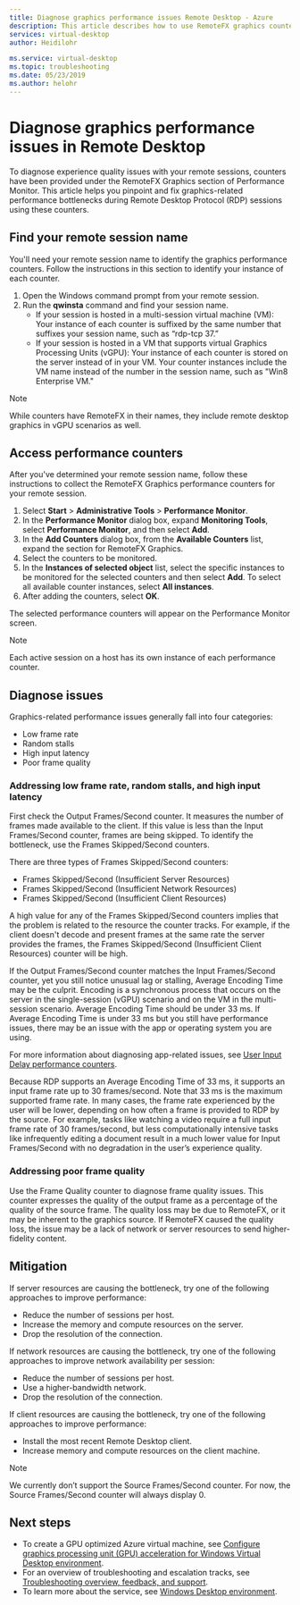 ```yaml
---
title: Diagnose graphics performance issues Remote Desktop - Azure
description: This article describes how to use RemoteFX graphics counters in remote desktop protocol sessions to diagnose performance issues with graphics in Windows Virtual Desktop.
services: virtual-desktop
author: Heidilohr

ms.service: virtual-desktop
ms.topic: troubleshooting
ms.date: 05/23/2019
ms.author: helohr
---
```


# Diagnose graphics performance issues in Remote Desktop

To diagnose experience quality issues with your remote sessions, counters have been provided under the RemoteFX Graphics section of Performance Monitor. This article helps you pinpoint and fix graphics-related performance bottlenecks during Remote Desktop Protocol (RDP) sessions using these counters.

## Find your remote session name

You'll need your remote session name to identify the graphics performance counters. Follow the instructions in this section to identify your instance of each counter.

1. Open the Windows command prompt from your remote session.
2. Run the **qwinsta** command and find your session name.
    - If your session is hosted in a multi-session virtual machine (VM): Your instance of each counter is suffixed by the same number that suffixes your session name, such as “rdp-tcp 37.”
    - If your session is hosted in a VM that supports virtual Graphics Processing Units (vGPU): Your instance of each counter is stored on the server instead of in your VM. Your counter instances include the VM name instead of the number in the session name, such as "Win8 Enterprise VM."

>[!NOTE]
> While counters have RemoteFX in their names, they include remote desktop graphics in vGPU scenarios as well.

## Access performance counters

After you've determined your remote session name, follow these instructions to collect the RemoteFX Graphics performance counters for your remote session.

1. Select **Start** > **Administrative Tools** > **Performance Monitor**.
2. In the **Performance Monitor** dialog box, expand **Monitoring Tools**, select **Performance Monitor**, and then select **Add**.
3. In the **Add Counters** dialog box, from the **Available Counters** list, expand the section for RemoteFX Graphics.
4. Select the counters to be monitored.
5. In the **Instances of selected object** list, select the specific instances to be monitored for the selected counters and then select **Add**. To select all available counter instances, select **All instances**.
6. After adding the counters, select **OK**.

The selected performance counters will appear on the Performance Monitor screen.

>[!NOTE]
>Each active session on a host has its own instance of each performance counter.

## Diagnose issues

Graphics-related performance issues generally fall into four categories:

- Low frame rate
- Random stalls
- High input latency
- Poor frame quality

### Addressing low frame rate, random stalls, and high input latency

First check the Output Frames/Second counter. It measures the number of frames made available to the client. If this value is less than the Input Frames/Second counter, frames are being skipped. To identify the bottleneck, use the Frames Skipped/Second counters.

There are three types of Frames Skipped/Second counters:

- Frames Skipped/Second (Insufficient Server Resources)
- Frames Skipped/Second (Insufficient Network Resources)
- Frames Skipped/Second (Insufficient Client Resources)

A high value for any of the Frames Skipped/Second counters implies that the problem is related to the resource the counter tracks. For example, if the client doesn't decode and present frames at the same rate the server provides the frames, the Frames Skipped/Second (Insufficient Client Resources) counter will be high.

If the Output Frames/Second counter matches the Input Frames/Second counter, yet you still notice unusual lag or stalling, Average Encoding Time may be the culprit. Encoding is a synchronous process that occurs on the server in the single-session (vGPU) scenario and on the VM in the multi-session scenario. Average Encoding Time should be under 33 ms. If Average Encoding Time is under 33 ms but you still have performance issues, there may be an issue with the app or operating system you are using.

For more information about diagnosing app-related issues, see [User Input Delay performance counters](https://docs.microsoft.com/windows-server/remote/remote-desktop-services/rds-rdsh-performance-counters).

Because RDP supports an Average Encoding Time of 33 ms, it supports an input frame rate up to 30 frames/second. Note that 33 ms is the maximum supported frame rate. In many cases, the frame rate experienced by the user will be lower, depending on how often a frame is provided to RDP by the source. For example, tasks like watching a video require a full input frame rate of 30 frames/second, but less computationally intensive tasks like infrequently editing a document result in a much lower value for Input Frames/Second with no degradation in the user’s experience quality.

### Addressing poor frame quality

Use the Frame Quality counter to diagnose frame quality issues. This counter expresses the quality of the output frame as a percentage of the quality of the source frame. The quality loss may be due to RemoteFX, or it may be inherent to the graphics source. If RemoteFX caused the quality loss, the issue may be a lack of network or server resources to send higher-fidelity content.

## Mitigation

If server resources are causing the bottleneck, try one of the following approaches to improve performance:

- Reduce the number of sessions per host.
- Increase the memory and compute resources on the server.
- Drop the resolution of the connection.

If network resources are causing the bottleneck, try one of the following approaches to improve network availability per session:

- Reduce the number of sessions per host.
- Use a higher-bandwidth network.
- Drop the resolution of the connection.

If client resources are causing the bottleneck, try one of the following approaches to improve performance:

- Install the most recent Remote Desktop client.
- Increase memory and compute resources on the client machine.

> [!NOTE]
> We currently don’t support the Source Frames/Second counter. For now, the Source Frames/Second counter will always display 0.

## Next steps

- To create a GPU optimized Azure virtual machine, see [Configure graphics processing unit (GPU) acceleration for Windows Virtual Desktop environment](https://docs.microsoft.com/azure/virtual-desktop/configure-vm-gpu).
- For an overview of troubleshooting and escalation tracks, see [Troubleshooting overview, feedback, and support](https://docs.microsoft.com/azure/virtual-desktop/troubleshoot-set-up-overview).
- To learn more about the service, see [Windows Desktop environment](https://docs.microsoft.com/azure/virtual-desktop/environment-setup).
